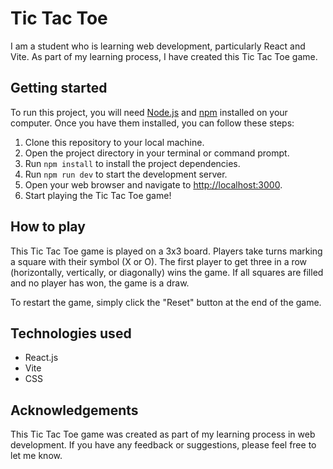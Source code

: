 # Tic Tac Toe

I am a student who is learning web development, particularly React and Vite. As part of my learning process, I have created this Tic Tac Toe game.

## Getting started

To run this project, you will need [Node.js](https://nodejs.org/en/) and [npm](https://www.npmjs.com/) installed on your computer. Once you have them installed, you can follow these steps:

1. Clone this repository to your local machine.
2. Open the project directory in your terminal or command prompt.
3. Run `npm install` to install the project dependencies.
4. Run `npm run dev` to start the development server.
5. Open your web browser and navigate to [http://localhost:3000](http://localhost:3000).
6. Start playing the Tic Tac Toe game!

## How to play

This Tic Tac Toe game is played on a 3x3 board. Players take turns marking a square with their symbol (X or O). The first player to get three in a row (horizontally, vertically, or diagonally) wins the game. If all squares are filled and no player has won, the game is a draw.

To restart the game, simply click the "Reset" button at the end of the game.

## Technologies used

- React.js
- Vite
- CSS

## Acknowledgements

This Tic Tac Toe game was created as part of my learning process in web development. If you have any feedback or suggestions, please feel free to let me know.